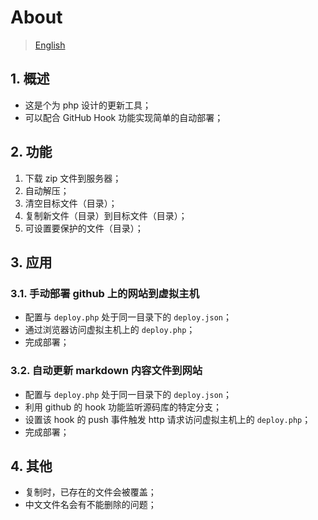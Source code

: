 # About

> [English](README.md)

## 1. 概述

- 这是个为 php 设计的更新工具；
- 可以配合 GitHub Hook 功能实现简单的自动部署；

## 2. 功能

1. 下载 zip 文件到服务器；
1. 自动解压；
1. 清空目标文件（目录）；
1. 复制新文件（目录）到目标文件（目录）；
1. 可设置要保护的文件（目录）；

## 3. 应用

### 3.1. 手动部署 github 上的网站到虚拟主机

- 配置与 `deploy.php` 处于同一目录下的 `deploy.json`；
- 通过浏览器访问虚拟主机上的 `deploy.php`；
- 完成部署；

### 3.2. 自动更新 markdown 内容文件到网站

- 配置与 `deploy.php` 处于同一目录下的 `deploy.json`；
- 利用 github 的 hook 功能监听源码库的特定分支；
- 设置该 hook 的 push 事件触发 http 请求访问虚拟主机上的 `deploy.php`；
- 完成部署；

## 4. 其他

- 复制时，已存在的文件会被覆盖；
- 中文文件名会有不能删除的问题；